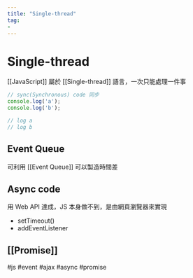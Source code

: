 ```yaml
---
title: "Single-thread"
tag: 
- 
---
```

# Single-thread
[[JavaScript]] 屬於 [[Single-thread]] 語言，一次只能處理一件事
```js
// sync(Synchronous) code 同步
console.log('a');
console.log('b');

// log a
// log b
```

## Event Queue
可利用 [[Event Queue]] 可以製造時間差

## Async code
用 Web API 達成，JS 本身做不到，是由網頁瀏覽器來實現
- setTimeout()
- addEventListener

## [[Promise]]
#js #event #ajax #async #promise 